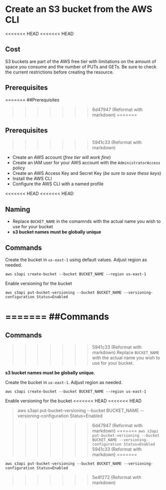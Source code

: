 # Create an S3 bucket from the AWS CLI

<<<<<<< HEAD
<<<<<<< HEAD
## Cost
S3 buckets are part of the AWS free tier with limitations on the amount
of space you consume and the number of PUTs and GETs. Be sure to check
the current restrictions before creating the resource.

## Prerequisites
=======
##Prerequisites
>>>>>>> 6d47947 (Reformat with markdown)
=======
## Prerequisites
>>>>>>> 5941c33 (Reformat with markdown)
- Create an AWS account (*free tier will work fine*)
- Create an IAM user for your AWS account with the `AdministratorAccess` policy
- Create an AWS Access Key and Secret Key (*be sure to save these keys*)
- Install the AWS CLI
- Configure the AWS CLI with a named profile

<<<<<<< HEAD
<<<<<<< HEAD
## Naming
- Replace `BUCKET_NAME` in the comamnds with the actual name you wish to use for your bucket
- **s3 bucket names must be globally unique**

## Commands
Create the bucket in `us-east-1` using default values. Adjust region as needed.

```ShellSession
aws s3api create-bucket --bucket BUCKET_NAME --region us-east-1
```

Enable versioning for the bucket

```ShellSession
aws s3api put-bucket-versioning --bucket BUCKET_NAME --versioning-configuration Status=Enabled
```
=======
##Commands
=======
## Commands
>>>>>>> 5941c33 (Reformat with markdown)
Replace `BUCKET_NAME` with the actual name you wish to use for your bucket.

**s3 bucket names must be globally unique.**

Create the bucket in `us-east-1`. Adjust region as needed.

```aws s3api create-bucket --bucket BUCKET_NAME --region us-east-1```

Enable versioning for the bucket
<<<<<<< HEAD
<<<<<<< HEAD
> aws s3api put-bucket-versioning --bucket BUCKET_NAME --versioning-configuration Status=Enabled
>>>>>>> 6d47947 (Reformat with markdown)
=======
```aws s3api put-bucket-versioning --bucket BUCKET_NAME --versioning-configuration Status=Enabled```
>>>>>>> 5941c33 (Reformat with markdown)
=======

```aws s3api put-bucket-versioning --bucket BUCKET_NAME --versioning-configuration Status=Enabled```
>>>>>>> 5e4f272 (Reformat with markdown)
